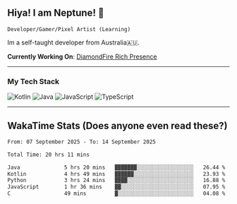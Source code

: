 ## Hiya! I am Neptune! 👋

`Developer/Gamer/Pixel Artist (Learning)`

Im a self-taught developer from Australia🇦🇺.

**Currently Working On**: [DiamondFire Rich Presence](https://github.com/neptunethefox/DiamondFireRPC)

---

### My Tech Stack
<img src="https://img.shields.io/badge/kotlin-%230095d5.svg?logo=kotlin&logoColor=white&style=for-the-badge" alt="Kotlin" /> <img src="https://img.shields.io/badge/java-%23ed8b00.svg?logo=openjdk&logoColor=white&style=for-the-badge" alt="Java" /> <img src="https://img.shields.io/badge/javascript-%23323330.svg?logo=javascript&logoColor=%23F7DF1E&style=for-the-badge" alt="JavaScript" /> <img src="https://img.shields.io/badge/typescript-%23007acc.svg?logo=typescript&logoColor=white&style=for-the-badge" alt="TypeScript" />

---
## WakaTime Stats (Does anyone even read these?)

<!--START_SECTION:waka-->

```txt
From: 07 September 2025 - To: 14 September 2025

Total Time: 20 hrs 11 mins

Java              5 hrs 20 mins   ▓▓▓▓▓▓▓░░░░░░░░░░░░░░░░░░   26.44 %
Kotlin            4 hrs 49 mins   ▓▓▓▓▓▓░░░░░░░░░░░░░░░░░░░   23.93 %
Python            3 hrs 24 mins   ▓▓▓▓░░░░░░░░░░░░░░░░░░░░░   16.88 %
JavaScript        1 hr 36 mins    ▓▓░░░░░░░░░░░░░░░░░░░░░░░   07.95 %
C                 49 mins         ▓░░░░░░░░░░░░░░░░░░░░░░░░   04.08 %
```

<!--END_SECTION:waka-->
